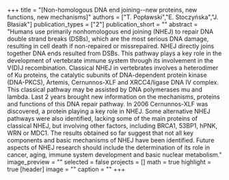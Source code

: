 +++
title = "[Non-homologous DNA end joining--new proteins, new functions, new mechanisms]"
authors = ["T. Popławski","E. Stoczyńska","J. Błasiak"]
publication_types = ["2"]
publication_short = ""
abstract = "Humans use primarily nonhomologous end joining (NHEJ) to repair DNA double strand breaks (DSBs), which are the most serious DNA damage, resulting in cell death if non-repaired or missrepaired. NHEJ directly joins together DNA ends resulted from DSBs. This pathway plays a key role in the development of vertebrate immune system through its involvement in the V(D)J recombination. Classical NHEJ in vertebrates involves a heterodimer of Ku proteins, the catalytic subunits of DNA-dependent protein kinase (DNA-PKCS), Artemis, Cernunnos-XLF and XRCC4/ligase DNA IV complex. This classical pathway may be assisted by DNA polymerases mu and lambda. Last 2 years brought new information on the mechanisms, proteins and functions of this DNA repair pathway. In 2006 Cernunnos-XLF was discovered, a protein playing a key role in NHEJ. Some alternative NHEJ pathways were also identified, lacking some of the main proteins of classical NHEJ, but involving other factors, including BRCA1, 53BP1, hPNK, WRN or MDC1. The results obtained so far suggest that not all key components and basic mechanisms of NHEJ have been identified. Future aspects of NHEJ research should include the determination of its role in cancer, aging, immune system development and basic nuclear metabolism."
image_preview = ""
selected = false
projects = []
math = true
highlight = true
[header]
image = ""
caption = ""
+++

